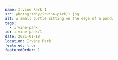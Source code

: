 ```yaml
---
name: Irvine Park 1 
src: photography/irvine-park/1.jpg
alt: A small turtle sitting on the edge of a pond.
tags: 
  - irvine-park
id: irvine-park/1
date: 2021-01-18
location: Irvine Park
featured: true
featuredOrder: 1
---
```

